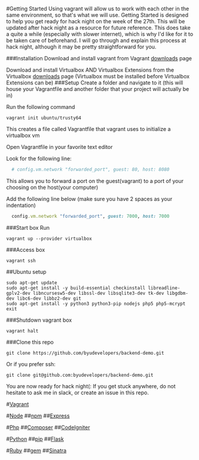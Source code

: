 #Getting Started
Using vagrant will allow us to work with each other in the same environment, so that's what we will use. Getting Started is designed to help you get ready for hack night on the week of the 27th. This will be updated after hack night as a resource for future reference. This does take a quite a while (especially with slower internet), which is why I'd like for it to be taken care of beforehand. I will go through and explain this process at hack night, although it may be pretty straightforward for you.

###Installation
Download and install vagrant from Vagrant [downloads](https://www.vagrantup.com/downloads.html) page

Download and install Virtualbox AND Virtualbox Extensions from the Virtualbox [downloads](https://www.virtualbox.org/wiki/Downloads) page (Virtualbox must be installed before Virtualbox Extensions can be)
###Setup
Create a folder and navigate to it (this will house your Vagrantfile and another folder that your project will actually be in)

Run the following command
```
vagrant init ubuntu/trusty64
```
This creates a file called Vagrantfile that vagrant uses to initialize a virtualbox vm

Open Vagrantfile in your favorite text editor

Look for the following line:
```ruby
  # config.vm.network "forwarded_port", guest: 80, host: 8080
```
This allows you to forward a port on the guest(vagrant) to a port of your choosing on the host(your computer)

Add the following line below (make sure you have 2 spaces as your indentation)
```ruby
  config.vm.network "forwarded_port", guest: 7000, host: 7000
```
###Start box
Run
```
vagrant up --provider virtualbox
```
###Access box
```
vagrant ssh
```
##Ubuntu setup
```
sudo apt-get update
sudo apt-get install -y build-essential checkinstall libreadline-gplv2-dev libncursesw5-dev libssl-dev libsqlite3-dev tk-dev libgdbm-dev libc6-dev libbz2-dev git
sudo apt-get install -y python3 python3-pip nodejs php5 php5-mcrypt
exit
```
###Shutdown vagrant box
```
vagrant halt
```
###Clone this repo
```
git clone https://github.com/byudevelopers/backend-demo.git
```
Or if you prefer ssh:
```
git clone git@github.com:byudevelopers/backend-demo.git
```


You are now ready for hack night(:
If you get stuck anywhere, do not hesitate to ask me in slack, or create an issue in this repo.

#[Vagrant](https://www.vagrantup.com/)

#[Node](https://nodejs.org/en/)
##[npm](https://www.npmjs.com/)
##[Express](http://expressjs.com/)

#[Php](https://secure.php.net/)
##[Composer](https://getcomposer.org/)
##[CodeIgniter](https://www.codeigniter.com/)

#[Python](https://www.python.org/)
##[pip](https://pypi.python.org/pypi/pip)
##[Flask](http://flask.pocoo.org/)

#[Ruby](https://www.ruby-lang.org/en/)
##[gem](https://rubygems.org/)
##[Sinatra](http://www.sinatrarb.com/)

